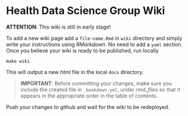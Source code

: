# Health Data Science Group Wiki

**ATTENTION**: This wiki is still in early stage!

To add a new wiki page add a `file-name.Rmd` in `wiki` directory and simply
write your instructions using _RMarkdown_. No need to add a `yaml`
section. Once you believe your wiki is ready to be published, run locally

```{bash}
make wiki
```

This will output a new _html_ file in the local `docs` directory. 

> **IMPORTANT**: Before committing your changes, make sure you include the
> created file in `_bookdown.yml`, under *rmd_files* so that it appears in the appropriate order
> in the table of contents.

Push your
changes to github and wait for the wiki to be redeployed.
